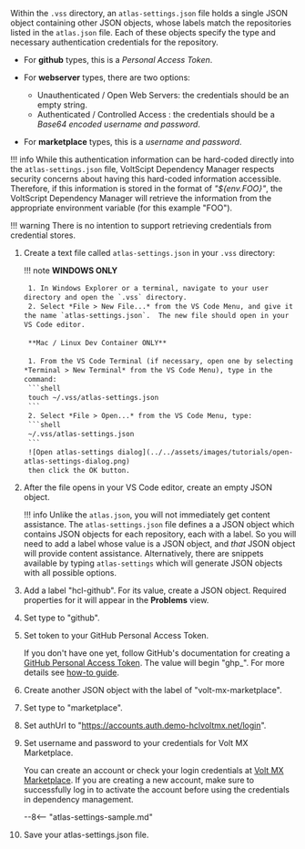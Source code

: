 Within the `.vss` directory, an `atlas-settings.json` file holds a single JSON object containing other JSON objects, whose labels match the repositories listed in the `atlas.json` file. Each of these objects specify the type and necessary authentication credentials for the repository.

- For **github** types, this is a *Personal Access Token*.  
- For **webserver** types, there are two options:

    - Unauthenticated / Open Web Servers: the credentials should be an empty string.  
    - Authenticated / Controlled Access : the credentials should be a *Base64 encoded username and password*.  

- For **marketplace** types, this is a *username and password*.  

!!! info
    While this authentication information can be hard-coded directly into the `atlas-settings.json` file, VoltScipt Dependency Manager respects security concerns about having this hard-coded information accessible.  Therefore, if this information is stored in the format of *"${env.FOO}"*, the VoltScript Dependency Manager will retrieve the information from the appropriate environment variable (for this example "FOO").  

!!! warning
    There is no intention to support retrieving credentials from credential stores.

1. Create a text file called `atlas-settings.json` in your `.vss` directory:

    !!! note
        **WINDOWS ONLY**

        1. In Windows Explorer or a terminal, navigate to your user directory and open the `.vss` directory.  
        2. Select *File > New File...* from the VS Code Menu, and give it the name `atlas-settings.json`.  The new file should open in your VS Code editor.

        **Mac / Linux Dev Container ONLY**  

        1. From the VS Code Terminal (if necessary, open one by selecting *Terminal > New Terminal* from the VS Code Menu), type in the command:  
        ```shell
        touch ~/.vss/atlas-settings.json
        ```  
        2. Select *File > Open...* from the VS Code Menu, type:  
        ```shell
        ~/.vss/atlas-settings.json
        ```
        ![Open atlas-settings dialog](../../assets/images/tutorials/open-atlas-settings-dialog.png)
        then click the OK button.

1. After the file opens in your VS Code editor, create an empty JSON object.

    !!! info
        Unlike the `atlas.json`, you will not immediately get content assistance.  The `atlas-settings.json` file defines a a JSON object which contains JSON objects for each repository, each with a label. So you will need to add a label whose value is a JSON object, and *that* JSON object will provide content assistance. Alternatively, there are snippets available by typing `atlas-settings` which will generate JSON objects with all possible options.

1. Add a label "hcl-github". For its value, create a JSON object. Required properties for it will appear in the **Problems** view.
1. Set type to "github".
1. Set token to your GitHub Personal Access Token.

    If you don't have one yet, follow GitHub's documentation for creating a [GitHub Personal Access Token](https://docs.github.com/en/authentication/keeping-your-account-and-data-secure/creating-a-personal-access-token). The value will begin "ghp_". For more details see [how-to guide](../../howto/archipelago/settings.md#github-personal-access-token).

1. Create another JSON object with the label of "volt-mx-marketplace".
1. Set type to "marketplace".
1. Set authUrl to "https://accounts.auth.demo-hclvoltmx.net/login".
1. Set username and password to your credentials for Volt MX Marketplace.

    You can create an account or check your login credentials at [Volt MX Marketplace](https://marketplace.demo-hclvoltmx.com/search/voltscript%20extension). If you are creating a new account, make sure to successfully log in to activate the account before using the credentials in dependency management.

    --8<-- "atlas-settings-sample.md"

1. Save your atlas-settings.json file.